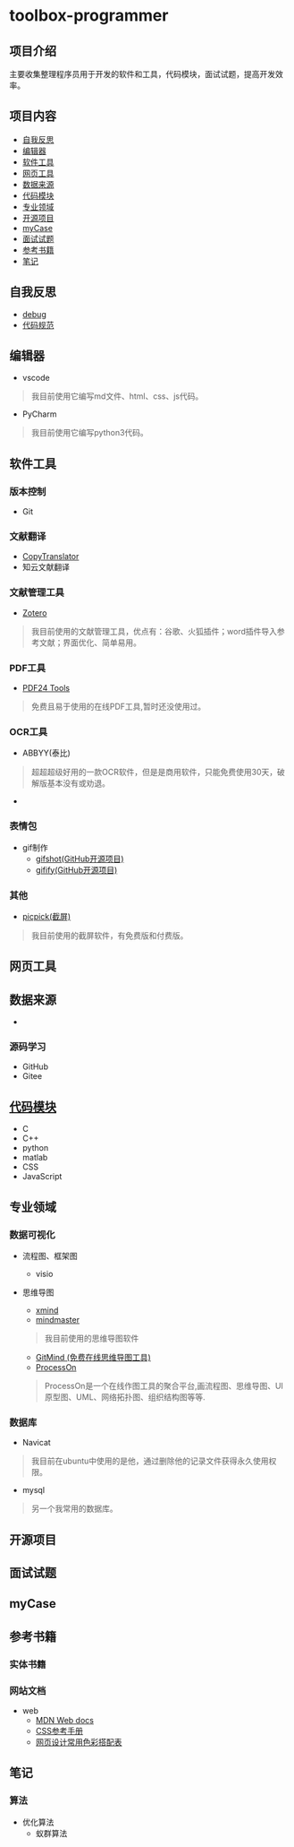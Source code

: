 # toolbox-programmer

## 项目介绍

主要收集整理程序员用于开发的软件和工具，代码模块，面试试题，提高开发效率。

## 项目内容

- [自我反思](#自我反思)
- [编辑器](#编辑器)
- [软件工具](#软件工具)
- [网页工具](#网页工具)
- [数据来源](#数据来源)
- [代码模块](#代码模块)
- [专业领域](#专业领域)
- [开源项目](#开源项目)
- [myCase](#myCase)
- [面试试题](#面试试题)
- [参考书籍](#参考书籍)
- [笔记](#笔记)

## 自我反思

- [debug](./自我反思/debug.md)
- [代码规范](./自我反思/codeRegular.md)

## 编辑器

- vscode
> 我目前使用它编写md文件、html、css、js代码。

- PyCharm
> 我目前使用它编写python3代码。
  
## 软件工具

### 版本控制

- Git

### 文献翻译

- [CopyTranslator](https://copytranslator.github.io/)
- 知云文献翻译

### 文献管理工具

- [Zotero](https://www.zotero.org/)
> 我目前使用的文献管理工具，优点有：谷歌、火狐插件；word插件导入参考文献；界面优化、简单易用。

### PDF工具

- [ PDF24 Tools](https://tools.pdf24.org/zh/)
> 免费且易于使用的在线PDF工具,暂时还没使用过。


### OCR工具

- ABBYY(泰比)
> 超超超级好用的一款OCR软件，但是是商用软件，只能免费使用30天，破解版基本没有或劝退。

- 

### 表情包

- gif制作
  - [gifshot(GitHub开源项目)](https://github.com/yahoo/gifshot)
  - [gifify(GitHub开源项目)](https://github.com/vvo/gifify)

### 其他

- [picpick(截屏)](https://picpick.app/zh/download)
> 我目前使用的截屏软件，有免费版和付费版。

## 网页工具

## 数据来源

- []()


### 源码学习
- GitHub
- Gitee

## [代码模块](./代码模块/readme.md)

- C
- C++
- python
- matlab
- CSS
- JavaScript

## 专业领域

### 数据可视化

- 流程图、框架图
  - visio

- 思维导图
  - [xmind](https://www.xmind.cn/)
  - [mindmaster](https://www.edrawsoft.cn/lp/mind.html?renqun_youhua=1877792)
  > 我目前使用的思维导图软件
  - [GitMind (免费在线思维导图工具)](https://gitmind.cn/)
  - [ProcessOn](https://www.processon.com/)
  > ProcessOn是一个在线作图工具的聚合平台,画流程图、思维导图、UI原型图、UML、网络拓扑图、组织结构图等等.

### 数据库

- Navicat
> 我目前在ubuntu中使用的是他，通过删除他的记录文件获得永久使用权限。
- mysql
> 另一个我常用的数据库。

## 开源项目

## 面试试题

## myCase

## 参考书籍

### 实体书籍

### 网站文档

- web
  - [MDN Web docs](https://developer.mozilla.org/zh-CN/)
  - [CSS参考手册](http://css.doyoe.com/)
  - [网页设计常用色彩搭配表](http://tool.c7sky.com/webcolor/)

## 笔记

### 算法

  - 优化算法
    - 蚁群算法
